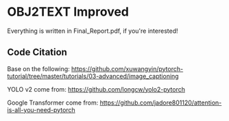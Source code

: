 # OBJ2TEXT Improved

Everything is written in Final\_Report.pdf, if you're interested!

Code Citation
-----
Base on the following:
https://github.com/xuwangyin/pytorch-tutorial/tree/master/tutorials/03-advanced/image_captioning

YOLO v2 come from:
https://github.com/longcw/yolo2-pytorch

Google Transformer come from:
https://github.com/jadore801120/attention-is-all-you-need-pytorch
